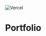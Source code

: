 ![Vercel](https://img.shields.io/github/deployments/korpeev/portfolio/production?label=VERCEL)
# Portfolio
